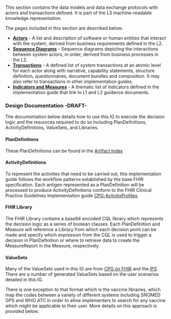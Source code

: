 This section contains the data models and data exchange protocols with actors and transactions defined. It is part of the L3 machine-readable knowledge representation.

The pages included in this section are described below. 

- [**Actors**](system-actors.html) - A list and description of software or human entities that interact with the system, derived from business requirements defined in the L2. 
- [**Sequence Diagrams**](sequence-diagrams.html) - Sequence diagrams depicting the interactions between system actors, in order, derived from business processes in the L2.
- [**Transactions**](transactions.html) - A defined list of system transactions at an atomic level for each actor along with narrative, capability statements, structure definition, questionnaires, document bundles and composition. It may also refer to transactions in other implementation guides.
- [**Indicators and Measures**](indicators-measures.html) - A thematic list of indicators defined in the implementation guide that link to L1 and L2 guidance documents. 

### Design Documentation -DRAFT-
The documentation below details how to use this IG to execute the decision logic and the resources required to do so including PlanDefinitions, ActivityDefinitions, ValueSets, and Libraries.

#### PlanDefinitions

These PlanDefinitions can be found in the [Artifact Index](artifacts.html)

#### ActivityDefinitions
To represent the activities that need to be carried out, this implementation guide follows the workflow patterns established by the base FHIR specification. Each antigen represented as a PlanDefinition will be processed to produce ActivityDefinitions conform to the FHIR Clinical Practice Guidelines Implementation guide [CPG-ActivityProfiles](http://hl7.org/fhir/uv/cpg/profiles.html#activity-profiles).



#### FHIR Library
The FHIR Library contains a base64 encoded CQL library which represents the decision logic as a series of boolean clauses. Each PlanDefinition and Measure will reference a Library from which each decision point can be made and specify which expression from the CQL is used to trigger a decision in PlanDefinition or where to retrieve data to create the MeasureReport in the Measure, respectively.

#### ValueSets
Many of the ValueSets used in this IG are  from [CPG on FHIR](https://hl7.org/fhir/uv/cpg/) and the [IPS](https://hl7.org/fhir/uv/ips/). There are a number of generated ValueSets based on the user scenarios detailed in this IG.

There is one exception to that format which is the vaccine libraries, which map the codes between a variety of different systems including SNOMED GPS and WHO ATC in order to allow implementers to search for any vaccine which might be applicable to their user. More details on this approach is provided below. 

